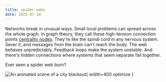 ```yaml
---
title: spider webs
date: 2025-07-18
---
```


Networks break in unusual ways. Small local problems can spread across the whole graph. In graph theory, they call these high-tension connection points [centrality nodes](https://en.wikipedia.org/wiki/Centrality). They're like the spinal cord in any nervous system. Sever it, and messages from the brain can't reach the body. The web behaves unpredictably. Feedback loops make the system unstable. And there's hidden connections where systems that seem separate fail together. 

Ever seen a spider web burn?

![An animated scene of a city blackout](/images/darkout.gif){ width=400 optimize }
